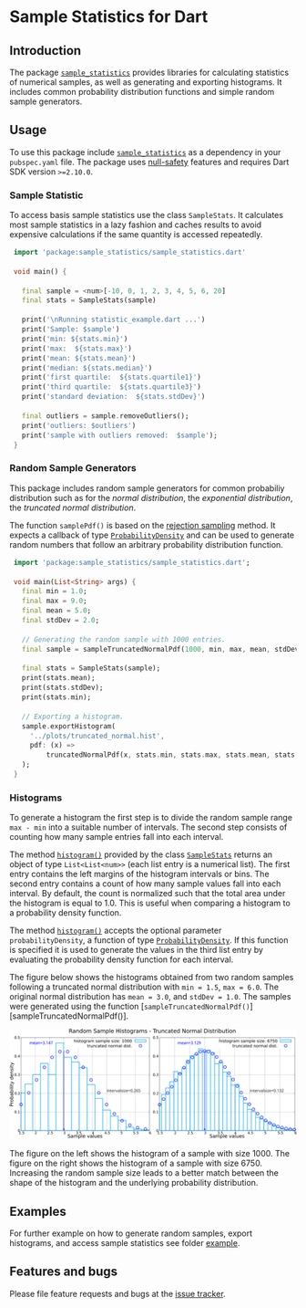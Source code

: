 
# Sample Statistics for Dart



## Introduction

The package [`sample_statistics`][sample_statistics] provides libraries for calculating statistics of
numerical samples, as well as generating and exporting histograms. It includes common probability
distribution functions and simple random sample generators.

## Usage

To use this package include [`sample_statistics`][sample_statistics] as a dependency in your `pubspec.yaml` file.
The package uses [null-safety] features and requires Dart SDK version `>=2.10.0`.

### Sample Statistic

To access basis sample statistics use the class `SampleStats`. It calculates most
sample statistics in a lazy fashion and caches results to avoid expensive calculations if the
same quantity is accessed repeatedly.

```Dart
 import 'package:sample_statistics/sample_statistics.dart'

 void main() {

   final sample = <num>[-10, 0, 1, 2, 3, 4, 5, 6, 20]
   final stats = SampleStats(sample)

   print('\nRunning statistic_example.dart ...')
   print('Sample: $sample')
   print('min: ${stats.min}')
   print('max:  ${stats.max}')
   print('mean: ${stats.mean}')
   print('median: ${stats.median}')
   print('first quartile:  ${stats.quartile1}')
   print('third quartile:  ${stats.quartile3}')
   print('standard deviation:  ${stats.stdDev}')

   final outliers = sample.removeOutliers();
   print('outliers: $outliers')
   print('sample with outliers removed:  $sample');
 }
```

### Random Sample Generators

This package includes random sample generators for common probabiliy distribution such
as for the *normal distribution*,
the *exponential distribution*, the *truncated normal distribution*.

The function `samplePdf()` is based on the [rejection sampling][rejection-sampling] method.
It expects a callback of type [`ProbabilityDensity`][ProbabilityDensity] and can be used
to generate random numbers that follow an arbitrary probability distribution function.

```Dart
 import 'package:sample_statistics/sample_statistics.dart';

 void main(List<String> args) {
   final min = 1.0;
   final max = 9.0;
   final mean = 5.0;
   final stdDev = 2.0;

   // Generating the random sample with 1000 entries.
   final sample = sampleTruncatedNormalPdf(1000, min, max, mean, stdDev);

   final stats = SampleStats(sample);
   print(stats.mean);
   print(stats.stdDev);
   print(stats.min);

   // Exporting a histogram.
   sample.exportHistogram(
     '../plots/truncated_normal.hist',
     pdf: (x) =>
         truncatedNormalPdf(x, stats.min, stats.max, stats.mean, stats.stdDev),
   );
 }
```

### Histograms

To generate a histogram the first step is to divide the random sample range `max - min`
into a suitable number of intervals.
The second step consists of counting how many sample entries fall into each
interval.

The method [`histogram()`][histogram()] provided by the class [`SampleStats`][SampleStats]
returns an object of type `List<List<num>>` (each list entry is a numerical list).
The first entry contains the left margins of the histogram intervals or bins.
The second entry contains a count of how many sample values fall into each interval. By default,
the count is normalized such that the total area under the histogram is equal to 1.0.
This is useful when comparing a histogram to a probability density function.

The method [`histogram()`][histogram()] accepts the optional parameter `probabilityDensity`,
a function of type [`ProbabilityDensity`][ProbabilityDensity]. If this function is
specified it is used to
generate the values in the third list entry by evaluating the
probability density function for each interval.

The figure below shows the histograms obtained from two random samples following a truncated
normal distribution with `min = 1.5`, `max = 6.0`. The original normal distribution has
`mean = 3.0`, and `stdDev = 1.0`.
The samples were generated using the function [`sampleTruncatedNormalPdf()`][sampleTruncatedNormalPdf()].


![Directed Graph Image](https://github.com/simphotonics/sample_statistics/blob/main/example/plots/histogram_truncated_normal_2.svg)

The figure on the left shows the histogram of a sample with size 1000. The figure on the right
shows the histogram of a sample with size 6750. Increasing the random sample size leads to a
better match between the shape of the histogram and the underlying probability distribution.

## Examples

For further example on how to generate random samples, export histograms,
and access sample statistics see folder [example].



## Features and bugs

Please file feature requests and bugs at the [issue tracker].

[CachedObjectFactory]: https://pub.dev/documentation/sample_statistics/latest/sample_statistics/CachedObjectFactory.html

[histogram()]: https://pub.dev/documentation/sample_statistics/latest/sample_statistics/SampleStats/histogram.html

[SampleStats]: https://pub.dev/documentation/sample_statistics/latest/sample_statistics/SampleStats-class.html

[samplePdf()]: https://pub.dev/documentation/sample_statistics/latest/sample_statistics/sample.html

[ProbabilityDensity]: https://pub.dev/documentation/sample_statistics/latest/sample_statistics/ProbabilityDensity.html

[truncatedNormalSample()]: https://pub.dev/documentation/sample_statistics/latest/sample_statistics/truncatedNormalSample.html

[rejection-sampling]: https://en.wikipedia.org/wiki/Rejection_sampling

[issue tracker]: https://github.com/simphotonics/sample_statistics/issues

[example]: https://github.com/simphotonics/sample_statistic/tree/master/example

[sample_statistics]: https://pub.dev/packages/sample_statistics

[null-safety]: https://dart.dev/null-safety
